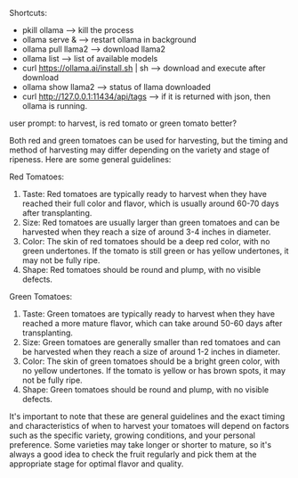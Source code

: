 Shortcuts:

* pkill ollama --> kill the process
* ollama serve & --> restart ollama in background 
* ollama pull llama2 --> download llama2 
* ollama list -->  list of available models
* curl https://ollama.ai/install.sh | sh --> download and execute after download
* ollama show llama2 --> status of llama downloaded
* curl http://127.0.0.1:11434/api/tags --> if it is returned with json, then ollama is running.

user prompt: to harvest, is red tomato or green tomato better?

Both red and green tomatoes can be used for harvesting, but the timing and method of harvesting may differ depending on the variety and stage of ripeness. Here are some general guidelines:

Red Tomatoes:

1. Taste: Red tomatoes are typically ready to harvest when they have reached their full color and flavor, which is usually around 60-70 days after transplanting.
2. Size: Red tomatoes are usually larger than green tomatoes and can be harvested when they reach a size of around 3-4 inches in diameter.
3. Color: The skin of red tomatoes should be a deep red color, with no green undertones. If the tomato is still green or has yellow undertones, it may not be fully ripe.
4. Shape: Red tomatoes should be round and plump, with no visible defects.

Green Tomatoes:

1. Taste: Green tomatoes are typically ready to harvest when they have reached a more mature flavor, which can take around 50-60 days after transplanting.
2. Size: Green tomatoes are generally smaller than red tomatoes and can be harvested when they reach a size of around 1-2 inches in diameter.
3. Color: The skin of green tomatoes should be a bright green color, with no yellow undertones. If the tomato is yellow or has brown spots, it may not be fully ripe.
4. Shape: Green tomatoes should be round and plump, with no visible defects.

It's important to note that these are general guidelines and the exact timing and characteristics of when to harvest your tomatoes will depend on factors such as the specific variety, growing conditions, and your personal preference. Some varieties may take longer or shorter to mature, so it's always a good idea to check the fruit regularly and pick them at the appropriate stage for optimal flavor and quality.
